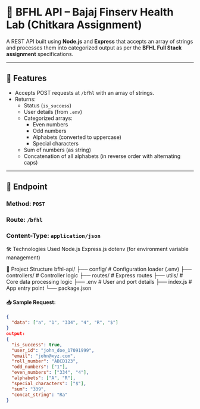 # 🧠 BFHL API – Bajaj Finserv Health Lab (Chitkara Assignment)

A REST API built using **Node.js** and **Express** that accepts an array of strings and processes them into categorized output as per the **BFHL Full Stack assignment** specifications.

---

## 📌 Features

- Accepts POST requests at `/bfhl` with an array of strings.
- Returns:
  - Status (`is_success`)
  - User details (from `.env`)
  - Categorized arrays:
    - Even numbers
    - Odd numbers
    - Alphabets (converted to uppercase)
    - Special characters
  - Sum of numbers (as string)
  - Concatenation of all alphabets (in reverse order with alternating caps)

---

## 🚀 Endpoint

### Method: `POST`  
### Route: `/bfhl`  
### Content-Type: `application/json`


🛠️ Technologies Used
Node.js
Express.js
dotenv (for environment variable management)

📁 Project Structure
bfhl-api/
├── config/            # Configuration loader (.env)
├── controllers/       # Controller logic
├── routes/            # Express routes
├── utils/             # Core data processing logic
├── .env               # User and port details
├── index.js           # App entry point
└── package.json


#### 📥 Sample Request:
```json
{
  "data": ["a", "1", "334", "4", "R", "$"]
}
output: 
{
  "is_success": true,
  "user_id": "john_doe_17091999",
  "email": "john@xyz.com",
  "roll_number": "ABCD123",
  "odd_numbers": ["1"],
  "even_numbers": ["334", "4"],
  "alphabets": ["A", "R"],
  "special_characters": ["$"],
  "sum": "339",
  "concat_string": "Ra"
}
```
